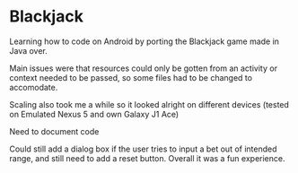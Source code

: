 # Blackjack

Learning how to code on Android by porting the Blackjack game made in Java over.

Main issues were that resources could only be gotten from an activity or context needed to be passed, so some files had to be changed to accomodate.

Scaling also took me a while so it looked alright on different devices (tested on Emulated Nexus 5 and own Galaxy J1 Ace)

Need to document code

Could still add a dialog box if the user tries to input a bet out of intended range, and still need to add a reset button. Overall it was a fun experience.

